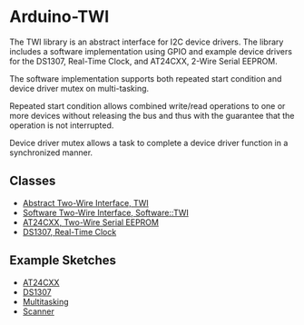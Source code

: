 # Arduino-TWI

The TWI library is an abstract interface for I2C device drivers. The
library includes a software implementation using GPIO and example
device drivers for the DS1307, Real-Time Clock, and AT24CXX, 2-Wire
Serial EEPROM.

The software implementation supports both repeated start condition
and device driver mutex on multi-tasking.

Repeated start condition allows combined write/read operations to one
or more devices without releasing the bus and thus with the guarantee
that the operation is not interrupted.

Device driver mutex allows a task to complete a device driver function
in a synchronized manner.

## Classes

* [Abstract Two-Wire Interface, TWI](./src/TWI.h)
* [Software Two-Wire Interface, Software::TWI](./src/Software/TWI.h)
* [AT24CXX, Two-Wire Serial EEPROM](./src/AT24CXX.h)
* [DS1307, Real-Time Clock](./src/DS1307.h)

## Example Sketches

* [AT24CXX](./examples/AT24CXX)
* [DS1307](./examples/DS1307)
* [Multitasking](./examples/Multitasking)
* [Scanner](./examples/Scanner)
